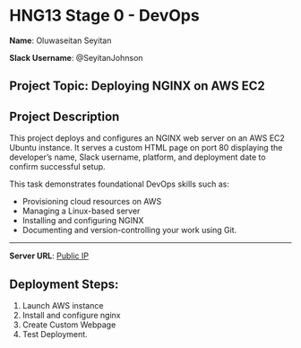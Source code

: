 # HNG13 Stage 0 - DevOps

**Name**: Oluwaseitan Seyitan

**Slack Username**: @SeyitanJohnson

## **Project Topic**: Deploying NGINX on AWS EC2


**Project Description**
---
 This project deploys and configures an NGINX web server on an AWS EC2 Ubuntu instance. It serves a custom HTML page on port 80 displaying the developer’s name, Slack username, platform, and deployment date to confirm successful setup. 

 This task demonstrates foundational DevOps skills such as: 
 - Provisioning cloud resources on AWS  
 - Managing a Linux-based server  
 - Installing and configuring NGINX  
 - Documenting and version-controlling your work using Git.
--- 

**Server URL**: [Public IP](http://13.56.197.18/)

## Deployment Steps:

1. Launch AWS instance
1. Install and configure nginx
1. Create Custom Webpage
1. Test Deployment.

